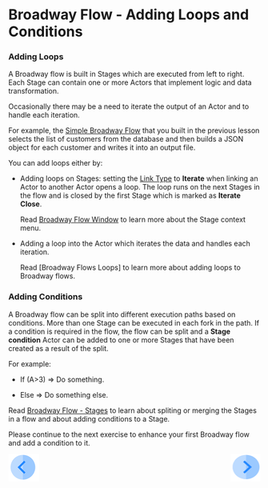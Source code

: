 # Broadway Flow - Adding Loops and Conditions

### Adding Loops

A Broadway flow is built in Stages which are executed from left to right. Each Stage can contain one or more Actors that implement logic and data transformation. 

Occasionally there may be a need to iterate the output of an Actor and to handle each iteration. 

For example, the  [Simple Broadway Flow](/academy/Training_Level_1/99_Broadway/05_create_broadway_flow.md#example---building-a-simple-broadway-flow) that you built in the previous lesson selects the list of customers from the database and then builds a JSON object for each customer and writes it into an output file.

You can add loops either by:

- Adding loops on Stages: setting the [Link Type](/articles/99_Broadway/20_broadway_flow_linking_actors.md#link-object-properties)  to **Iterate** when linking an Actor to another Actor opens a loop. The loop runs on the next Stages in the flow and is closed by the first Stage which is marked as **Iterate Close**.

  Read [Broadway Flow Window](/articles/99_Broadway/18_broadway_flow_window.md) to learn more about the Stage context menu.

- Adding a loop into the Actor which iterates the data and handles each iteration.

  Read [Broadway Flows Loops] to learn more about adding loops to Broadway flows.

### Adding Conditions

A Broadway flow can be split into different execution paths based on conditions. More than one Stage can be executed in each fork in the path. If a condition is required in the flow, the flow can be split and a **Stage condition** Actor can be added to one or more Stages that have been created as a result of the split. 

  For example:

  - If (A>3) => Do something.

  - Else => Do something else.

  Read [Broadway Flow - Stages](/articles/99_Broadway/19_broadway_flow_stages.md) to learn about spliting or merging the Stages in a flow and about adding conditions to a Stage.  

  Please continue to the next exercise to enhance your first Broadway flow and add a condition to it. 

  [![Previous](/articles/images/Previous.png)](/academy/Training_Level_1/99_Broadway/05_create_broadway_flow.md)[<img align="right" width="60" height="54" src="/articles/images/Next.png">](/academy/Training_Level_1/99_Broadway/07_broadway_flow_add_condition_execise.md)
